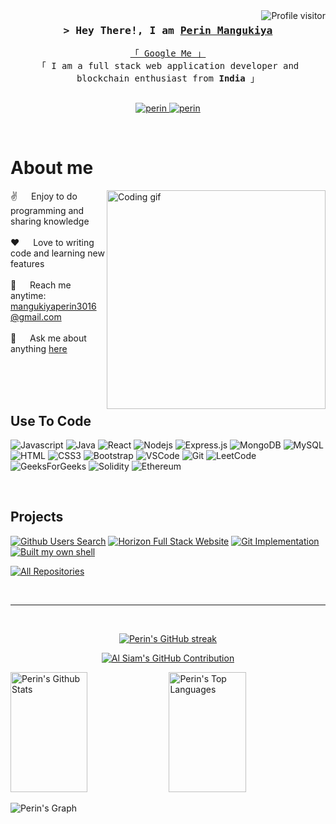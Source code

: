 <a href="https://komarev.com/ghpvc/?username=Perin-Mangukiya">
  <img align="right" src="https://komarev.com/ghpvc/?username=Perin-Mangukiya&label=Visitors&color=0e75b6&style=flat" alt="Profile visitor" />
</a>


<!-- Intro  -->
<h3 align="center">
        <samp>&gt; Hey There!, I am
                <b><a target="_blank" href="https://red-rock-011bd5d00.3.azurestaticapps.net">Perin Mangukiya</a></b>
        </samp>
</h3>


<p align="center"> 
  <samp>
    <a href="https://www.google.com/search?q=Perin+Mangukiya">「 Google Me 」</a>
    <br>
    「 I am a full stack web application developer and blockchain enthusiast from <b>India</b> 」
    <br>
    <br>
  </samp>
</p>

<p align="center">
 <a href="https://red-rock-011bd5d00.3.azurestaticapps.net" target="blank">
  <img src="https://img.shields.io/badge/Website-DC143C?style=for-the-badge&logo=medium&logoColor=white" alt="perin" />
 </a>
 <a href="https://www.linkedin.com/in/perin-mangukiya-b8a581201/" target="_blank">
  <img src="https://img.shields.io/badge/LinkedIn-0077B5?style=for-the-badge&logo=linkedin&logoColor=white" alt="perin"/>
 </a>
</p>
<br />

<!-- About Section -->
 # About me
 
<p>
 <img align="right" width="350" src="/assets/programmer.gif" alt="Coding gif" />
  
 ✌️ &emsp; Enjoy to do programming and sharing knowledge <br/><br/>
 ❤️ &emsp; Love to writing code and learning new features<br/><br/>
 📧 &emsp; Reach me anytime: mangukiyaperin3016@gmail.com<br/><br/>
 💬 &emsp; Ask me about anything [here](https://github.com/perin-mangukiya/perin-mangukiya/issues)

</p>

<br/>
<br/>
<br/>

## Use To Code

![Javascript](https://img.shields.io/badge/Javascript-F0DB4F?style=for-the-badge&labelColor=black&logo=javascript&logoColor=F0DB4F)
![Java](https://img.shields.io/badge/java-%23ED8B00.svg?style=for-the-badge&logo=openjdk&logoColor=white)
![React](https://img.shields.io/badge/-React-61DBFB?style=for-the-badge&labelColor=black&logo=react&logoColor=61DBFB)
![Nodejs](https://img.shields.io/badge/Nodejs-3C873A?style=for-the-badge&labelColor=black&logo=node.js&logoColor=3C873A)
![Express.js](https://img.shields.io/badge/Express.js-000000?style=for-the-badge&logo=express&logoColor=white)
![MongoDB](https://img.shields.io/badge/MongoDB-4EA94B?style=for-the-badge&logo=mongodb&logoColor=white)
![MySQL](https://img.shields.io/badge/mysql-%2300f.svg?style=for-the-badge&logo=mysql&logoColor=white)
![HTML](https://img.shields.io/badge/HTML5-E34F26?style=for-the-badge&logo=html5&logoColor=white)
![CSS3](https://img.shields.io/badge/CSS3-1572B6?style=for-the-badge&logo=css3&logoColor=white)
![Bootstrap](https://img.shields.io/badge/Bootstrap-563D7C?style=for-the-badge&logo=bootstrap&logoColor=white)
![VSCode](https://img.shields.io/badge/Visual_Studio-0078d7?style=for-the-badge&logo=visual%20studio&logoColor=white)
![Git](https://img.shields.io/badge/Git-F05032?style=for-the-badge&logo=git&logoColor=white)
![LeetCode](https://img.shields.io/badge/LeetCode-000000?style=for-the-badge&logo=LeetCode&logoColor=#d16c06)
![GeeksForGeeks](https://img.shields.io/badge/GeeksforGeeks-gray?style=for-the-badge&logo=geeksforgeeks&logoColor=35914c)
![Solidity](https://img.shields.io/badge/Solidity-%23363636.svg?style=for-the-badge&logo=solidity&logoColor=white)
![Ethereum](https://img.shields.io/badge/Ethereum-3C3C3D?style=for-the-badge&logo=Ethereum&logoColor=white)

<br/>

## Projects
[![Github Users Search](https://github-readme-stats.vercel.app/api/pin/?username=perin-mangukiya&repo=github_user_search&border_color=7F3FBF&bg_color=0D1117&title_color=C9D1D9&text_color=8B949E&icon_color=7F3FBF)](https://github.com/perin-mangukiya/github_user_search)
[![Horizon Full Stack Website](https://github-readme-stats.vercel.app/api/pin/?username=perin-mangukiya&repo=horizon-tech_fest_website&border_color=7F3FBF&bg_color=0D1117&title_color=C9D1D9&text_color=8B949E&icon_color=7F3FBF)](https://github.com/perin-mangukiya/Horizon-Tech_Fest_Website)
[![Git Implementation](https://github-readme-stats.vercel.app/api/pin/?username=perin-mangukiya&repo=Git_Implementation&border_color=7F3FBF&bg_color=0D1117&title_color=C9D1D9&text_color=8B949E&icon_color=7F3FBF)](https://github.com/perin-mangukiya/Git_Implementation)
[![Built my own shell](https://github-readme-stats.vercel.app/api/pin/?username=perin-mangukiya&repo=Shell_Implementation&border_color=7F3FBF&bg_color=0D1117&title_color=C9D1D9&text_color=8B949E&icon_color=7F3FBF)](https://github.com/perin-mangukiya/Shell_Implementation)

<p align="left"> 
  <a href="https://github.com/perin-mangukiya?tab=repositories" target="_blank"><img alt="All Repositories" title="All Repositories" src="https://img.shields.io/badge/-All%20Repos-2962FF?style=for-the-badge&logo=koding&logoColor=white"/></a>
</p>

<br/>
<hr/>
<br/>

<p align="center">
  <a href="https://github.com/Perin-Mangukiya">
    <img src="https://github-readme-streak-stats.herokuapp.com/?user=perin-mangukiya&theme=radical&border=7F3FBF&background=0D1117" alt="Perin's GitHub streak"/>
  </a>
</p>

<p align="center">
  <a href="https://github.com/Perin-Mangukiya">
    <img src="https://github-profile-summary-cards.vercel.app/api/cards/profile-details?username=perin-mangukiya&theme=radical" alt="Al Siam's GitHub Contribution"/>
  </a>
</p>

<a> 
    <a href="https://github.com/perin-mangukiya"><img alt="Perin's Github Stats" src="https://denvercoder1-github-readme-stats.vercel.app/api?username=perin-mangukiya&show_icons=true&count_private=true&theme=react&border_color=7F3FBF&bg_color=0D1117&title_color=F85D7F&icon_color=F8D866" height="192px" width="49.5%"/></a>
  <a href="https://github.com/perin-mangukiya"><img alt="Perin's Top Languages" src="https://denvercoder1-github-readme-stats.vercel.app/api/top-langs/?username=perin-mangukiya&langs_count=8&layout=compact&theme=react&border_color=7F3FBF&bg_color=0D1117&title_color=F85D7F&icon_color=F8D866" height="192px" width="49.5%"/></a>
  <br/>
</a>


![Perin's Graph](https://github-readme-activity-graph.vercel.app/graph?username=perin-mangukiya&custom_title=Perin%20Mangukiya's%20GitHub%20Activity%20Graph&bg_color=0D1117&color=7F3FBF&line=7F3FBF&point=7F3FBF&area_color=FFFFFF&title_color=FFFFFF&area=true)
